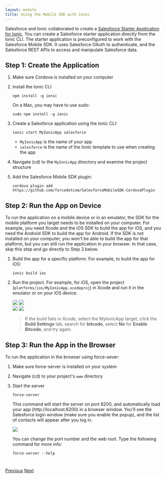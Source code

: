 ```yaml
---
layout: module
title: Using the Mobile SDK with Ionic
---
```

Salesforce and Ionic collaborated to create a [Salesforce Starter Application for Ionic](https://github.com/driftyco/ionic-starter-salesforce). You can create a Salesforce starter application directly from the Ionic CLI. The starter application is preconfigured to work with the Salesforce Mobile SDK. It uses Salesforce OAuth to authenticate, and the Salesforce REST APIs to access and manipulate Salesforce data.

## Step 1: Create the Application

1. Make sure Cordova is installed on your computer

1. Install the Ionic CLI

    ```
    npm install -g ionic
    ```

    On a Mac, you may have to use sudo:

    ```
    sudo npm install -g ionic
    ```

1. Create a Salesforce application using the Ionic CLI:

    ```
    ionic start MyIonicApp salesforce
    ```
    - `MyIonicApp` is the name of your app
    - `salesforce` is the name of the Ionic template to use when creating the app

1. Navigate (cd) to the `MyIonicApp` directory and examine the project structure

1. Add the Salesforce Mobile SDK plugin:

    ```
    cordova plugin add https://github.com/forcedotcom/SalesforceMobileSDK-CordovaPlugin
    ```


## Step 2: Run the App on Device

To run the application on a mobile device or in an emulator, the SDK for the mobile platform you target needs to be installed on your computer. For example, you need Xcode and the iOS SDK to build the app for iOS, and you need the Android SDK to build the app for Android. If the SDK is not installed on your computer, you won't be able to build the app for that platform, but you can still run the application in your browser. In that case, skip this step and go directly to Step 3 below.

1. Build the app for a specific platform. For example, to build the app for iOS:

    ```
    ionic build ios
    ```

1. Run the project. For example, for iOS, open the project (`platforms/ios/MyIonicApp.xcodeproj`) in Xcode and run it in the emulator or on your iOS device.

    <div class="picture-frame">
        <img src="images/oauth.png"/>
        <img src="images/ionic-menu.png"/>
    </div>

    <div class="picture-frame">
        <img src="images/ionic-contacts.png"/>
        <img src="images/ionic-create-contact.png"/>
    </div>


    >If the build fails in Xcode, select the MyIonicApp target, click the **Build Settings** tab, search for **bitcode**, select **No** for **Enable Bitcode**, and try again.

## Step 3: Run the App in the Browser

To run the application in the browser using force-sever:

1. Make sure force-server is installed on your system

1. Navigate (cd) to your project's ```www``` directory

1. Start the server

    ```
    force-server
    ```

    This command will start the server on port 8200, and automatically load your app (http://localhost:8200) in a browser window. You'll see the Salesforce login window (make sure you enable the popup), and the list of contacts will appear after you log in. 

    ![](images/ionic-browser.jpg)

    You can change the port number and the web root. Type the following command for more info:

    ```
    force-server --help
    ```

<div class="row" style="margin-top:40px;">
<div class="col-sm-12">
<a href="mobilesdk-plugin.html" class="btn btn-default"><i class="glyphicon glyphicon-chevron-left"></i> Previous</a>
<a href="mobilesdk-hybrid-remote.html" class="btn btn-default pull-right">Next <i class="glyphicon glyphicon-chevron-right"></i></a>
</div>
</div>
